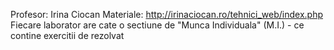 Profesor: Irina Ciocan
Materiale: http://irinaciocan.ro/tehnici_web/index.php
Fiecare laborator are cate o sectiune de "Munca Individuala" (M.I.) - ce contine exercitii de rezolvat






